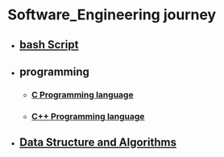 # Software_Engineering journey
- ## [bash Script](https://github.com/AdamsGeeky/personal_Software_Engineering_journey/blob/main/BashScript/Syllabus.md)
- ## programming
  - ### [C Programming language](https://github.com/AdamsGeeky/personal_Software_Engineering_journey/blob/main/C_language/Syllabus.md)
  - ### [C++ Programming language](https://github.com/AdamsGeeky/personal_Software_Engineering_journey/blob/main/C%2B%2B_language/Syllabus.md)
- ## [Data Structure and Algorithms](https://github.com/AdamsGeeky/personal_Software_Engineering_journey/blob/main/DSA/Syllabus.md)
